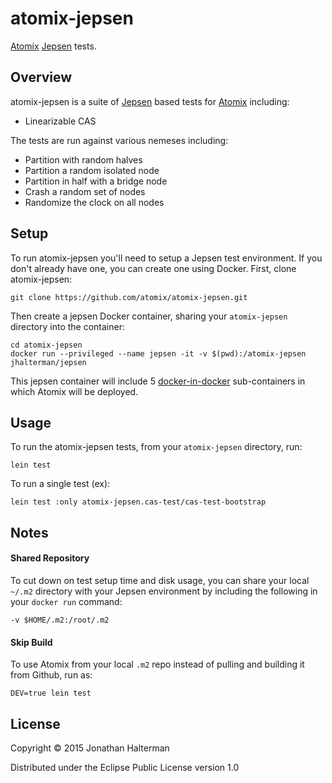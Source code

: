 # atomix-jepsen

[Atomix][atomix] [Jepsen][jepsen] tests.

## Overview

atomix-jepsen is a suite of [Jepsen][jepsen] based tests for [Atomix][atomix] including:

* Linearizable CAS

The tests are run against various nemeses including:

* Partition with random halves
* Partition a random isolated node
* Partition in half with a bridge node
* Crash a random set of nodes
* Randomize the clock on all nodes

## Setup

To run atomix-jepsen you'll need to setup a Jepsen test environment. If you don't already have one, you can create one using Docker. First, clone atomix-jepsen:

```
git clone https://github.com/atomix/atomix-jepsen.git
```

Then create a jepsen Docker container, sharing your `atomix-jepsen` directory into the container:

```
cd atomix-jepsen
docker run --privileged --name jepsen -it -v $(pwd):/atomix-jepsen jhalterman/jepsen
```
This jepsen container will include 5 [docker-in-docker](https://github.com/jpetazzo/dind) sub-containers in which Atomix will be deployed.

## Usage

To run the atomix-jepsen tests, from your `atomix-jepsen` directory, run:

```
lein test
```

To run a single test (ex):

```
lein test :only atomix-jepsen.cas-test/cas-test-bootstrap
```

## Notes

#### Shared Repository

To cut down on test setup time and disk usage, you can share your local `~/.m2` directory with your Jepsen environment by including the following in your `docker run` command:

```
-v $HOME/.m2:/root/.m2
```

#### Skip Build

To use Atomix from your local `.m2` repo instead of pulling and building it from Github, run as:

```
DEV=true lein test
```

## License

Copyright © 2015 Jonathan Halterman

Distributed under the Eclipse Public License version 1.0

[atomix]: https://github.com/atomix/atomix
[jepsen]: https://github.com/aphyr/jepsen